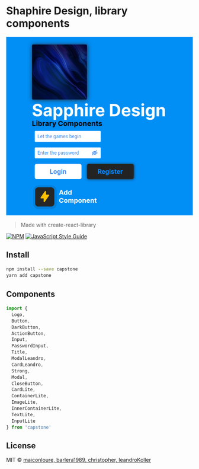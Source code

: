 # Shaphire Design, library components

![Logo Image](./example/src/assets/logo.png?raw=true 'Logo')

> Made with create-react-library

[![NPM](https://img.shields.io/npm/v/capstone.svg)](https://www.npmjs.com/package/capstone) [![JavaScript Style Guide](https://img.shields.io/badge/code_style-standard-brightgreen.svg)](https://standardjs.com)

## Install

```bash
npm install --save capstone
yarn add capstone
```

## Components

```javascript
import {
  Logo,
  Button,
  DarkButton,
  ActionButton,
  Input,
  PasswordInput,
  Title,
  ModalLeandro,
  CardLeandro,
  Strong,
  Modal,
  CloseButton,
  CardLite,
  ContainerLite,
  ImageLite,
  InnerContainerLite,
  TextLite,
  InputLite
} from 'capstone'
```

## License

MIT © [maiconloure, barlera1989, christopher, leandroKoller](https://github.com/maiconloure)
